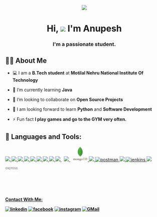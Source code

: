 <p align="center"><a href="#"><img width="50%" height="auto" src="tenor.gif"/></a></p>

<h1 align="center">Hi, <img src="https://raw.githubusercontent.com/MartinHeinz/MartinHeinz/master/wave.gif" width="30px"> I'm Anupesh</h1>
<h3 align="center">I'm a passionate student.</h3>


## 🙋‍♂️ About Me

-  💻 I am a **B.Tech student** at **Motilal Nehru National Institute Of Technology**

- 🌱 I’m currently learning **Java**

- 👯 I’m looking to collaborate on **Open Source Projects**

- 📌 I am looking forward to learn **Python** and **Software Development**

- ⚡ Fun fact **I play games and go to the GYM very often.**

## 🚀 Languages and Tools:

<p align="left"> 
    <a href="https://www.java.com" target="_blank"> <img src="https://img.icons8.com/color/48/000000/java-coffee-cup-logo.png"/> </a>
    <a href="https://reactjs.org/" target="_blank"> <img src="https://img.icons8.com/color/48/000000/react-native.png"/> </a>
    <a href="https://spring.io/projects/spring-boot" target="_blank"> <img src="https://img.icons8.com/color/48/000000/spring-logo.png"/> </a> 
    <a href="https://developer.mozilla.org/en-US/docs/Web/JavaScript" target="_blank"> <img src="https://img.icons8.com/color/48/000000/javascript.png"/> </a> 
    <a href="https://www.w3.org/html/" target="_blank"> <img src="https://img.icons8.com/color/48/000000/html-5.png"/> </a> 
    <a href="https://www.w3schools.com/css/" target="_blank"> <img src="https://img.icons8.com/color/48/000000/css3.png"/> </a> 
    <a href="https://getbootstrap.com" target="_blank"> <img src="https://img.icons8.com/color/48/000000/bootstrap.png"/> </a> 
    <a href="https://www.python.org" target="_blank"> <img src="https://img.icons8.com/color/48/000000/python.png"/> </a> 
    <a style="padding-right:8px;" href="https://nodejs.org" target="_blank"> <img src="https://img.icons8.com/color/48/000000/nodejs.png"/> </a> 
    <a style="padding-right:8px;" href="https://www.mysql.com/" target="_blank"> <img src="https://img.icons8.com/fluent/50/000000/mysql-logo.png"/> </a>
    <a href="https://www.mongodb.com/" target="_blank"> <img src="https://raw.githubusercontent.com/devicons/devicon/master/icons/mongodb/mongodb-original-wordmark.svg" alt="mongodb" width="48" height="48"/> </a> 
    <a href="https://firebase.google.com/" target="_blank"> <img src="https://img.icons8.com/color/48/000000/firebase.png"/> </a> 
    <a href="https://postman.com" target="_blank"> <img src="https://www.vectorlogo.zone/logos/getpostman/getpostman-icon.svg" alt="postman" width="45" height="45"/> </a>   
    <a href="https://git-scm.com/" target="_blank"> <img src="https://img.icons8.com/color/48/000000/git.png"/> </a> 
    <a href="https://www.jenkins.io" target="_blank"> <img src="https://www.vectorlogo.zone/logos/jenkins/jenkins-icon.svg" alt="jenkins" width="48" height="48"/> </a> 
    <a href="https://redux.js.org" target="_blank"> <img src="https://img.icons8.com/color/48/000000/redux.png"/> </a>
    <a href="https://expressjs.com" target="_blank"> <img src="https://raw.githubusercontent.com/devicons/devicon/master/icons/express/express-original-wordmark.svg" alt="express" width="40" height="40"/> </a>
</p>

<br/>

<br/>


<footer>
		<p><h4><strong><u>Contact With Me:</u></strong></p>
			<a target="_blank" href="https://in.linkedin.com/in/anupesh-kumar-verma-81a711203?challengeId=AQExRuPVADFRBwAAAXkHpx3sXfoo5xeE6rjufGNgUowqWf5WVPs8kDqmlRWyzTYSZcN6TlhbS4IphE5EiYy6IOaqzUjpfjuK0g&submissionId=7c2036b1-0505-7916-81b4-553db7994747" >
				<img src="https://image.flaticon.com/icons/png/128/174/174857.png" width="30px" alt="linkedin"/></a>
			<a target="_blank" href="https://www.facebook.com/Anupeshverma.5">
				<img src="https://image.flaticon.com/icons/png/128/733/733547.png" width="30px" alt="facebook" /></a>
			<a target="_blank" href="https://www.instagram.com/anupesh2687/"> <img src="https://image.flaticon.com/icons/png/128/2111/2111463.png" width="30px" alt="instagram"></a>
	<a target="_blank" href="mailto:shayhowe@awesome.com?subject=Hi&body=How are you"> <img src="https://image.flaticon.com/icons/png/128/732/732200.png" alt="GMail" width="30px"></a>
	</footer>
</p>

